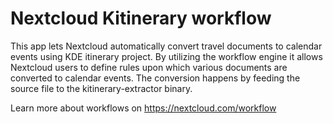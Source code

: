 # Nextcloud Kitinerary workflow

This app lets Nextcloud automatically convert travel documents to calendar events using KDE itinerary project. By utilizing the workflow engine it allows Nextcloud users to define rules upon which various documents are converted to calendar events. The conversion happens by feeding the source file to the kitinerary-extractor binary.

Learn more about workflows on https://nextcloud.com/workflow
